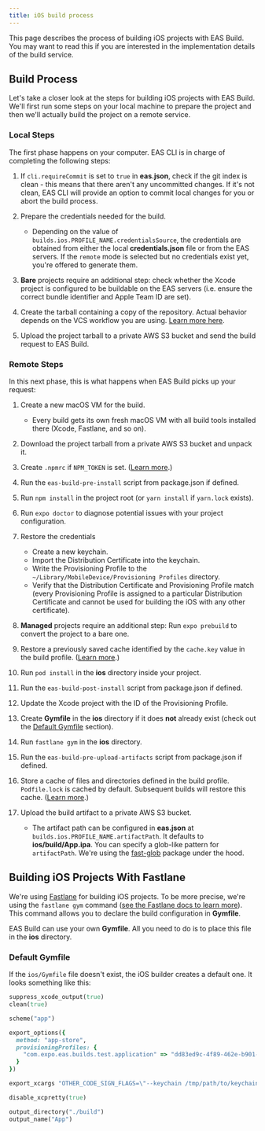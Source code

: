 ```yaml
---
title: iOS build process
---
```


This page describes the process of building iOS projects with EAS Build. You may want to read this if you are interested in the implementation details of the build service.

## Build Process

Let's take a closer look at the steps for building iOS projects with EAS Build. We'll first run some steps on your local machine to prepare the project and then we'll actually build the project on a remote service.

### Local Steps

The first phase happens on your computer. EAS CLI is in charge of completing the following steps:

1. If `cli.requireCommit` is set to `true` in **eas.json**, check if the git index is clean - this means that there aren't any uncommitted changes. If it's not clean, EAS CLI will provide an option to commit local changes for you or abort the build process.
1. Prepare the credentials needed for the build.

   - Depending on the value of `builds.ios.PROFILE_NAME.credentialsSource`, the credentials are obtained from either the local **credentials.json** file or from the EAS servers. If the `remote` mode is selected but no credentials exist yet, you're offered to generate them.

1. **Bare** projects require an additional step: check whether the Xcode project is configured to be buildable on the EAS servers (i.e. ensure the correct bundle identifier and Apple Team ID are set).
1. Create the tarball containing a copy of the repository. Actual behavior depends on the VCS workflow you are using. [Learn more here](https://expo.fyi/eas-vcs-workflow).
1. Upload the project tarball to a private AWS S3 bucket and send the build request to EAS Build.

### Remote Steps

In this next phase, this is what happens when EAS Build picks up your request:

1. Create a new macOS VM for the build.

   - Every build gets its own fresh macOS VM with all build tools installed there (Xcode, Fastlane, and so on).

1. Download the project tarball from a private AWS S3 bucket and unpack it.
1. Create `.npmrc` if `NPM_TOKEN` is set. ([Learn more](/build-reference/private-npm-packages).)
1. Run the `eas-build-pre-install` script from package.json if defined.
1. Run `npm install` in the project root (or `yarn install` if `yarn.lock` exists).
1. Run `expo doctor` to diagnose potential issues with your project configuration.
1. Restore the credentials

   - Create a new keychain.
   - Import the Distribution Certificate into the keychain.
   - Write the Provisioning Profile to the `~/Library/MobileDevice/Provisioning Profiles` directory.
   - Verify that the Distribution Certificate and Provisioning Profile match (every Provisioning Profile is assigned to a particular Distribution Certificate and cannot be used for building the iOS with any other certificate).

1. **Managed** projects require an additional step: Run `expo prebuild` to convert the project to a bare one.
1. Restore a previously saved cache identified by the `cache.key` value in the build profile. ([Learn more](../build/eas-json/).)
1. Run `pod install` in the **ios** directory inside your project.
1. Run the `eas-build-post-install` script from package.json if defined.
1. Update the Xcode project with the ID of the Provisioning Profile.
1. Create **Gymfile** in the **ios** directory if it does **not** already exist (check out the [Default Gymfile](#default-gymfile) section).
1. Run `fastlane gym` in the **ios** directory.
1. Run the `eas-build-pre-upload-artifacts` script from package.json if defined.
1. Store a cache of files and directories defined in the build profile. `Podfile.lock` is cached by default. Subsequent builds will restore this cache. ([Learn more](../build/eas-json/).)
1. Upload the build artifact to a private AWS S3 bucket.

   - The artifact path can be configured in **eas.json** at `builds.ios.PROFILE_NAME.artifactPath`. It defaults to **ios/build/App.ipa**. You can specify a glob-like pattern for `artifactPath`. We're using the [fast-glob](https://github.com/mrmlnc/fast-glob#pattern-syntax) package under the hood.

## Building iOS Projects With Fastlane

We're using [Fastlane](https://fastlane.tools/) for building iOS projects. To be more precise, we're using the `fastlane gym` command ([see the Fastlane docs to learn more](https://docs.fastlane.tools/actions/gym/)). This command allows you to declare the build configuration in **Gymfile**.

EAS Build can use your own **Gymfile**. All you need to do is to place this file in the **ios** directory.

### Default Gymfile

If the `ios/Gymfile` file doesn't exist, the iOS builder creates a default one. It looks something like this:

```rb
suppress_xcode_output(true)
clean(true)

scheme("app")

export_options({
  method: "app-store",
  provisioningProfiles: {
    "com.expo.eas.builds.test.application" => "dd83ed9c-4f89-462e-b901-60ae7fe6d737"
  }
})

export_xcargs "OTHER_CODE_SIGN_FLAGS=\"--keychain /tmp/path/to/keychain\""

disable_xcpretty(true)

output_directory("./build")
output_name("App")
```
